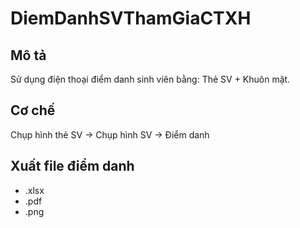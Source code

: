 # DiemDanhSVThamGiaCTXH

## Mô tả
Sử dụng điện thoại điểm danh sinh viên bằng: Thẻ SV + Khuôn mặt.

## Cơ chế
Chụp hình thẻ SV -> Chụp hình SV -> Điểm danh

## Xuất file điểm danh
- .xlsx
- .pdf
- .png